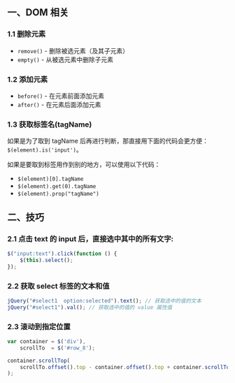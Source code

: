 ## 一、DOM 相关

### 1.1 删除元素

* `remove()` - 删除被选元素（及其子元素）
* `empty()`  - 从被选元素中删除子元素

### 1.2 添加元素

* `before()` - 在元素前面添加元素
* `after()`  - 在元素后面添加元素

### 1.3 获取标签名(tagName)

如果是为了取到 tagName 后再进行判断，那直接用下面的代码会更方便：`$(element).is('input')`。

如果是要取到标签用作到别的地方，可以使用以下代码：

* `$(element)[0].tagName`
* `$(element).get(0).tagName`
* `$(element).prop("tagName")`

## 二、技巧

### 2.1 点击 text 的 input 后，直接选中其中的所有文字:

```js
$("input:text").click(function () {
    $(this).select();
});
```

### 2.2 获取 select 标签的文本和值

```js
jQuery("#select1  option:selected").text(); // 获取选中的值的文本
jQuery("#select1").val(); // 获取选中的值的 value 属性值
```

### 2.3 滚动到指定位置


```js
var container = $('div'),
    scrollTo  = $('#row_8');

container.scrollTop(
    scrollTo.offset().top - container.offset().top + container.scrollTop()
);
```


